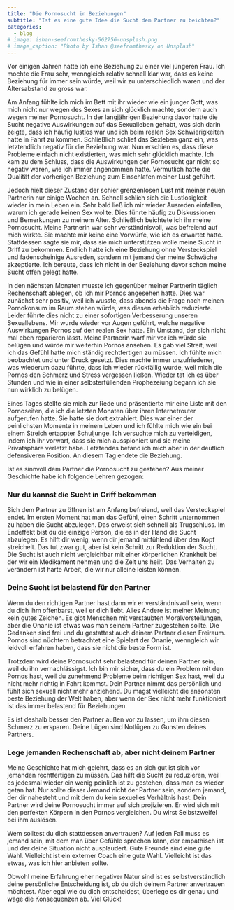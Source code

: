 ```yaml
---
title: "Die Pornosucht in Beziehungen"
subtitle: "Ist es eine gute Idee die Sucht dem Partner zu beichten?"
categories:
  - blog
# image: ishan-seefromthesky-562756-unsplash.png
# image_caption: "Photo by Ishan @seefromthesky on Unsplash"
---
```


Vor einigen Jahren hatte ich eine Beziehung zu einer viel jüngeren Frau. Ich mochte die Frau sehr, wenngleich relativ schnell klar war, dass es keine Beziehung
für immer sein würde, weil wir zu unterschiedlich waren und der Altersabstand zu gross war.

Am Anfang fühlte ich mich im Bett mit ihr wieder wie ein junger Gott, was mich nicht nur wegen des Sexes an sich glücklich
machte, sondern auch wegen meiner Pornosucht. In der langjährigen Beziehung davor hatte die Sucht negative Auswirkungen auf das Sexualleben gehabt, was sich darin
zeigte, dass ich häufig lustlos war und ich beim realen Sex Schwierigkeiten hatte in Fahrt zu kommen. Schließlich schlief das Sexleben ganz ein, was
letztendlich negativ für die Beziehung war. Nun erschien es, dass diese Probleme einfach nicht existierten, was mich sehr glücklich machte. Ich kam zu dem Schluss,
dass die Auswirkungen der Pornosucht gar nicht so negativ waren, wie ich immer angenommen hatte. Vermutlich hatte die Qualität der vorherigen Beziehung zum Einschlafen meiner Lust geführt.

Jedoch hielt dieser Zustand der schier grenzenlosen Lust mit meiner neuen Partnerin nur einige Wochen an. Schnell schlich sich die Lustlosigkeit wieder in mein Leben ein. Sehr bald ließ ich mir wieder Ausreden einfallen, warum ich gerade keinen Sex wollte. Dies führte häufig zu Diskussionen und Bemerkungen zu meinem Alter. Schließlich beichtete ich ihr meine Pornosucht. Meine Partnerin war sehr verständnisvoll, was befreiend auf mich wirkte. Sie machte mir keine eine Vorwürfe, wie ich es erwartet hatte. Stattdessen sagte sie mir, dass sie mich unterstützen wolle meine Sucht in Griff zu bekommen. Endlich hatte ich eine Beziehung ohne Versteckspiel und fadenscheinige Ausreden, sondern mit jemand der meine Schwäche akzeptierte. Ich bereute, dass ich nicht in der Beziehung davor schon meine Sucht offen gelegt hatte.

In den nächsten Monaten musste ich gegenüber meiner Partnerin täglich Rechenschaft ablegen, ob ich mir Pornos angesehen hatte. Dies war zunächst sehr positiv, weil ich wusste, dass abends die Frage nach meinen Pornokonsum im Raum stehen würde, was diesen erheblich reduzierte. Leider führte dies nicht zu einer sofortigen Verbesserung unseren Sexuallebens. Mir wurde wieder vor Augen geführt, welche negative Auswirkungen Pornos auf den realen Sex hatte. Ein Umstand, der sich nicht mal eben reparieren lässt. Meine Partnerin warf mir vor ich würde sie belügen und würde mir weiterhin Pornos ansehen. Es gab viel Streit, weil ich das Gefühl hatte mich ständig rechtfertigen zu müssen. Ich fühlte mich beobachtet und unter Druck gesetzt. Dies machte immer unzufriedener, was wiederum dazu führte, dass ich wieder rückfällig wurde, weil mich die Pornos den Schmerz und Stress vergessen ließen. Wieder tat ich es über Stunden und wie in einer selbsterfüllenden Prophezeiung begann ich sie nun wirklich zu belügen.

Eines Tages stellte sie mich zur Rede und präsentierte mir eine Liste mit den Pornoseiten, die ich die letzten Monaten über ihren Internetrouter aufgerufen hatte. Sie hatte sie dort extrahiert. Dies war einer der peinlichsten Momente in meinem Leben und ich fühlte mich wie ein bei einem Streich ertappter Schuljunge. Ich versuchte mich zu verteidigen, indem ich ihr vorwarf, dass sie mich ausspioniert und sie meine Privatsphäre verletzt habe. Letztendes befand ich mich aber in der deutlich defensiveren Position. An diesem Tag endete die Beziehung.

Ist es sinnvoll dem Partner die Pornosucht zu gestehen? Aus meiner Geschichte habe ich folgende Lehren gezogen:

### Nur du kannst die Sucht in Griff bekommen

Sich dem Partner zu öffnen ist am Anfang befreiend, weil das Versteckspiel endet. Im ersten Moment hat man das Gefühl, einen Schritt unternommen zu haben die Sucht abzulegen. Das erweist sich schnell als Trugschluss. Im Endeffekt bist du die einzige Person, die es in der Hand die Sucht abzulegen. Es hilft dir wenig, wenn dir jemand mitfühlend über den Kopf streichelt. Das tut zwar gut, aber ist kein Schritt zur Reduktion der Sucht. Die Sucht ist auch nicht vergleichbar mit einer körperlichen Krankheit bei der wir ein Medikament nehmen und die Zeit uns heilt. Das Verhalten zu verändern ist harte Arbeit, die wir nur alleine leisten können.

### Deine Sucht ist belastend für den Partner

Wenn du den richtigen Partner hast dann wir er verständnisvoll sein, wenn du dich ihm offenbarst, weil er dich liebt. Alles Andere ist meiner Meinung kein gutes Zeichen. Es gibt Menschen mit verstaubten Moralvorstellungen, aber die Onanie ist etwas was man seinem Partner zugestehen sollte. Die Gedanken sind frei und du gestattest auch deinem Partner diesen Freiraum. Pornos sind nüchtern betrachtet eine Spielart der Onanie, wenngleich wir leidvoll erfahren haben, dass sie nicht die beste Form ist.

Trotzdem wird deine Pornosucht sehr belastend für deinen Partner sein, weil du ihn vernachlässigst. Ich bin mir sicher, dass du ein Problem mit den Pornos hast, weil du zunehmend Probleme beim richtigen Sex hast, weil du nicht mehr richtig in Fahrt kommst. Dein Partner nimmt das persönlich und fühlt sich sexuell nicht mehr anziehend. Du magst vielleicht die ansonsten beste Beziehung der Welt haben, aber wenn der Sex nicht mehr funktioniert ist das immer belastend für Beziehungen.

Es ist deshalb besser den Partner außen vor zu lassen, um ihm diesen Schmerz zu ersparen. Deine Lügen sind Notlügen zu Gunsten deines Partners.

### Lege jemanden Rechenschaft ab, aber nicht deinem Partner

Meine Geschichte hat mich gelehrt, dass es an sich gut ist sich vor jemanden rechtfertigen zu müssen. Das hilft die Sucht zu reduzieren, weil es jedesmal wieder ein wenig peinlich ist zu gestehen, dass man es wieder getan hat. Nur sollte dieser Jemand nicht der Partner sein, sondern jemand, der dir nahesteht und mit dem du kein sexuelles Verhältnis hast. Dein Partner wird deine Pornosucht immer auf sich projizieren. Er wird sich mit den perfekten Körpern in den Pornos vergleichen. Du wirst Selbstzweifel bei ihm auslösen.

Wem solltest du dich stattdessen anvertrauen? Auf jeden Fall muss es jemand sein, mit dem man über Gefühle sprechen kann, der empathisch ist und der deine Situation nicht ausplaudert. Gute Freunde sind eine gute Wahl. Vielleicht ist ein externer Coach eine gute Wahl. Vielleicht ist das etwas, was ich hier anbieten sollte.

Obwohl meine Erfahrung eher negativer Natur sind ist es selbstverständlich deine persönliche Entscheidung ist, ob du dich deinem Partner anvertrauen möchtest. Aber egal wie du dich entscheidest, überlege es dir genau und wäge die Konsequenzen ab. Viel Glück!
